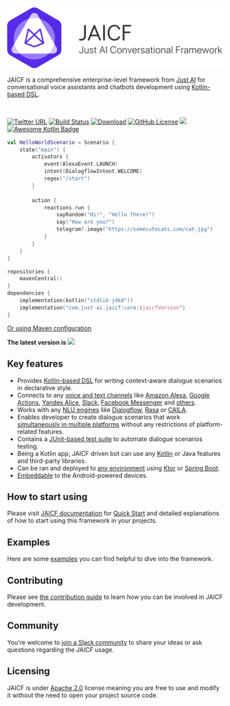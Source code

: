 [![JAICF](https://github.com/just-ai/jaicf-kotlin/raw/master/docs/assets/images/header.png)](https://just-ai.com/en/jaicf)

JAICF is a comprehensive enterprise-level framework from [Just AI](https://just-ai.com) for conversational voice assistants and chatbots development using [Kotlin-based DSL](https://github.com/just-ai/jaicf-kotlin/wiki/Scenario-DSL).

<br/>

[![Twitter URL](https://img.shields.io/twitter/url?style=social&url=https%3A%2F%2Fgithub.com%2Fjust-ai%2Fjaicf-kotlin)](https://twitter.com/intent/tweet?text=Try%20JAICF%20-%20a%20Kotlin%20framework%20for%20conversational%20voice%20assistants%20and%20chatbots%20development&url=https://github.com/just-ai/jaicf-kotlin&via=JustAIglobal)
[![Build Status](https://travis-ci.org/just-ai/jaicf-kotlin.svg?branch=master)](https://travis-ci.org/just-ai/jaicf-kotlin)
[![Download](https://img.shields.io/maven-central/v/com.just-ai.jaicf/core?label=latest-release)](https://search.maven.org/search?q=jaicf)
[![GitHub License](https://img.shields.io/badge/license-Apache%20License%202.0-blue.svg?style=flat)](https://github.com/just-ai/jaicf-kotlin/blob/master/LICENSE)
[![](https://img.shields.io/badge/PRs-welcome-brightgreen.svg)](CONTRIBUTING.md)
[![Awesome Kotlin Badge](https://kotlin.link/awesome-kotlin.svg)](https://github.com/KotlinBy/awesome-kotlin)

```kotlin
val HelloWorldScenario = Scenario {
    state("main") {
        activators {
            event(AlexaEvent.LAUNCH)
            intent(DialogflowIntent.WELCOME)
            regex("/start")
        }
        
        action {
            reactions.run {
                sayRandom("Hi!", "Hello there!")
                say("How are you?")
                telegram?.image("https://somecutecats.com/cat.jpg")
            }
        }
    }
}
```
```kotlin
repositories {
    mavenCentral()
}
dependencies {
    implementation(kotlin("stdlib-jdk8"))
    implementation("com.just-ai.jaicf:core:$jaicfVersion")
}
```
[Or using Maven configuration](https://help.jaicf.com/Installing#maven)

**The latest version is** ![](https://img.shields.io/github/v/release/just-ai/jaicf-kotlin?color=%23000&label=&style=flat-square)

## Key features

* Provides [Kotlin-based DSL](https://help.jaicf.com/Scenario-DSL) for writing context-aware dialogue scenarios in declarative style.
* Connects to any [voice and text channels](https://help.jaicf.com/Channels) like [Amazon Alexa](https://help.jaicf.com/Alexa), [Google Actions](https://help.jaicf.com/Google-Actions), [Yandex Alice](https://help.jaicf.com/Yandex-Alice), [Slack](https://help.jaicf.com/Slack), [Facebook Messenger](https://help.jaicf.com/Facebook-Messenger) and [others](https://help.jaicf.com/Channels).
* Works with any [NLU engines](https://help.jaicf.com/Natural-Language-Understanding) like [Dialogflow](https://help.jaicf.com/Dialogflow), [Rasa](https://help.jaicf.com/Rasa) or [CAILA](https://help.jaicf.com/Caila).
* Enables developer to create dialogue scenarios that work [simultaneously in multiple platforms](https://help.jaicf.com/Channels#multi-channel-support) without any restrictions of platform-related features.
* Contains a [JUnit-based test suite](https://help.jaicf.com/Testing) to automate dialogue scenarios testing.
* Being a Kotlin app, JAICF driven bot can use any [Kotlin](https://kotlinlang.org/docs/reference/) or Java features and third-party libraries.
* Can be ran and deployed to [any environment](https://help.jaicf.com/Environments) using [Ktor](https://help.jaicf.com/Ktor) or [Spring Boot](https://help.jaicf.com/Spring-Boot).
* [Embeddable](https://help.jaicf.com/Android) to the Android-powered devices.

## How to start using

Please visit [JAICF documentation](https://help.jaicf.com) for [Quick Start](https://help.jaicf.com/Quick-Start) and detailed explanations of how to start using this framework in your projects.

## Examples

Here are some [examples](examples) you can find helpful to dive into the framework.

## Contributing

Please see [the contribution guide](CONTRIBUTING.md) to learn how you can be involved in JAICF development.

## Community

You're welcome to [join a Slack community](https://join.slack.com/t/jaicf/shared_invite/zt-duq07hx2-w_c71O8BnKDCIqhSXflRjA) to share your ideas or ask questions regarding the JAICF usage.

## Licensing

JAICF is under [Apache 2.0](LICENSE) license meaning you are free to use and modify it without the need to open your project source code.
